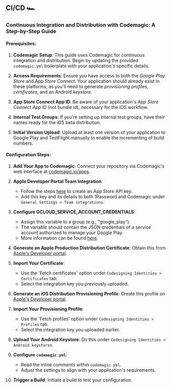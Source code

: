 ## CI/CD 🏎️

### Continuous Integration and Distribution with Codemagic: A Step-by-Step Guide

#### Prerequisites:
1. **Codemagic Setup**: This guide uses Codemagic for continuous integration and distribution. Begin by updating the provided `codemagic.yml` boilerplate with your application's specific details.

2. **Access Requirements**: Ensure you have access to both the *Google Play Store* and *App Store Connect*. Your application should already exist in these platforms, as you'll need to generate *provisioning profiles*, *certificates*, and an Android *keystore*.

3. **App Store Connect App ID**: Be aware of your application's *App Store Connect App ID* (not bundle id), necessary for the iOS workflow.

4. **Internal Test Groups**: If you're setting up internal test groups, have their names ready for the iOS beta distribution.

5. **Initial Version Upload**: Upload at least one version of your application to Google Play and TestFlight manually to enable the incrementing of build numbers.

#### Configuration Steps:

1. **Add Your App to Codemagic**: Connect your repository via Codemagic's web interface at [codemagic.io/apps](https://codemagic.io/apps).

2. **Apple Developer Portal Team Integration**:
    - Follow the steps [here](https://docs.codemagic.io/flutter-code-signing/ios-code-signing/#step-1-creating-an-app-store-api-key-for-codemagic) to create an App Store API key.
    - Add this key and its details to both 1Password and Codemagic under `General Settings > Team integrations`.

3. **Configure GCLOUD_SERVICE_ACCOUNT_CREDENTIALS**:
    - Assign this variable to a group (e.g., "google_play").
    - The variable should contain the JSON credentials of a service account authorized to manage your Google Play.
    - More information can be found [here](https://docs.codemagic.io/yaml-publishing/google-play/#configure-google-play-api-access).

4. **Generate an Apple Production Distribution Certificate**: Obtain this from [Apple's Developer portal](https://developer.apple.com/account/resources/certificates/list).

5. **Import Your Certificate**:
    - Use the 'Fetch certificates' option under `Codesigning Identities > Certificates` tab.
    - Select the integration key you previously uploaded.

6. **Generate an iOS Distribution Provisioning Profile**: Create this profile on [Apple's Developer portal](https://developer.apple.com/account/resources/profiles/list).

7. **Import Your Provisioning Profile**:
    - Use the 'Fetch profiles' option under `Codesigning Identities > Profiles` tab.
    - Select the integration key you uploaded earlier.

8. **Upload Your Android Keystore**: Do this under `Codesigning Identities > Android keystores`.

9. **Configure `codemagic.yml`**:
    - Read the inline comments within `codemagic.yml`.
    - Adjust the settings to align with your application's requirements.

10. **Trigger a Build**: Initiate a build to test your configuration.

